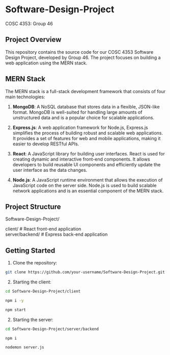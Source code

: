 # Software-Design-Project
COSC 4353: Group 46

## Project Overview

This repository contains the source code for our COSC 4353 Software Design Project, developed by Group 46. The project focuses on building a web application using the MERN stack.

## MERN Stack

The MERN stack is a full-stack development framework that consists of four main technologies:

1. **MongoDB**: A NoSQL database that stores data in a flexible, JSON-like format. MongoDB is well-suited for handling large amounts of unstructured data and is a popular choice for scalable applications.

2. **Express.js**: A web application framework for Node.js, Express.js simplifies the process of building robust and scalable web applications. It provides a set of features for web and mobile applications, making it easier to develop RESTful APIs.

3. **React**: A JavaScript library for building user interfaces. React is used for creating dynamic and interactive front-end components. It allows developers to build reusable UI components and efficiently update the user interface as the data changes.

4. **Node.js**: A JavaScript runtime environment that allows the execution of JavaScript code on the server side. Node.js is used to build scalable network applications and is an essential component of the MERN stack.

## Project Structure

Software-Design-Project/

client/                # React front-end application\
server/backend/        # Express back-end application


## Getting Started

1. Clone the repository:
```bash
git clone https://github.com/your-username/Software-Design-Project.git
```

2. Starting the client:
```bash
cd Software-Design-Project/client
```
```bash
npm i -y
```
```bash
npm start
```

2. Starting the server:
```bash
cd Software-Design-Project/server/backend
```
```bash
npm i
```
```bash
nodemon server.js
```
